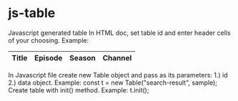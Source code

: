 # js-table
Javascript generated table
In HTML doc, set table id and enter header cells of your choosing. 
Example:
<table id="search-result" class="display">
        <thead>
            <tr>
                <th>Title</th>
                <th>Episode</th>
                <th>Season</th>
                <th>Channel</th>
            </tr>
        </thead>
        <tbody></tbody>
    </table>
In Javascript file create new Table object and pass as its parameters: 1.) id 2.) data object.
Example:
const t = new Table("search-result", sample);
Create table with init() method.
Example:
t.init();
